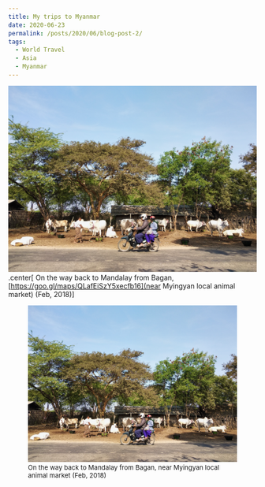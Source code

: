 ```yaml
---
title: My trips to Myanmar
date: 2020-06-23
permalink: /posts/2020/06/blog-post-2/
tags:
  - World Travel
  - Asia
  - Myanmar
---
```


![](/photograph/myanmar.bagan1.png)
.center[ On the way back to Mandalay from Bagan, [https://goo.gl/maps/QLafEiSzY5xecfb16](near Myingyan local animal market) (Feb, 2018)]

<figure>
    <img src='/photograph/myanmar.bagan1.png' />
    <font size="2">
    <figcaption> 
      On the way back to Mandalay from Bagan, <a href: https://goo.gl/maps/QLafEiSzY5xecfb16">near Myingyan local animal market (Feb, 2018) </a>
    </figcaption>
    </font>
</figure>
